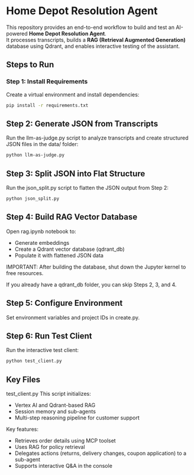 # Home Depot Resolution Agent

This repository provides an end-to-end workflow to build and test an AI-powered **Home Depot Resolution Agent**.  
It processes transcripts, builds a **RAG (Retrieval Augmented Generation)** database using Qdrant, and enables interactive testing of the assistant.


## Steps to Run

### **Step 1: Install Requirements**
Create a virtual environment and install dependencies:

```bash
pip install -r requirements.txt
```

## Step 2: Generate JSON from Transcripts
Run the llm-as-judge.py script to analyze transcripts and create structured JSON files in the data/ folder:
```bash
python llm-as-judge.py
```

## Step 3: Split JSON into Flat Structure
Run the json_split.py script to flatten the JSON output from Step 2:
```bash
python json_split.py
```

## Step 4: Build RAG Vector Database
Open rag.ipynb notebook to:
- Generate embeddings
- Create a Qdrant vector database (qdrant_db)
- Populate it with flattened JSON data

IMPORTANT: After building the database, shut down the Jupyter kernel to free resources.

If you already have a qdrant_db folder, you can skip Steps 2, 3, and 4.

## Step 5: Configure Environment
Set environment variables and project IDs in create.py.

## Step 6: Run Test Client
Run the interactive test client:
```bash
python test_client.py
```

## Key Files
test_client.py
This script initializes:
- Vertex AI and Qdrant-based RAG
- Session memory and sub-agents
- Multi-step reasoning pipeline for customer support

Key features:
- Retrieves order details using MCP toolset
- Uses RAG for policy retrieval
- Delegates actions (returns, delivery changes, coupon application) to a sub-agent
- Supports interactive Q&A in the console

